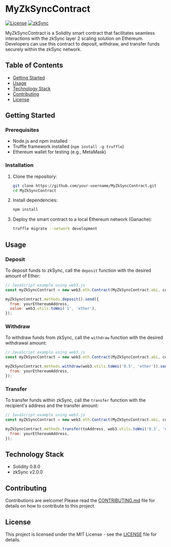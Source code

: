 
# MyZkSyncContract

[![License](https://img.shields.io/badge/license-MIT-blue.svg)](LICENSE)
[![zkSync](https://img.shields.io/badge/zkSync-v2.0.0-brightgreen.svg)](https://github.com/matter-labs/zksync)

MyZkSyncContract is a Solidity smart contract that facilitates seamless interactions with the zkSync layer 2 scaling solution on Ethereum. Developers can use this contract to deposit, withdraw, and transfer funds securely within the zkSync network.

## Table of Contents

- [Getting Started](#getting-started)
- [Usage](#usage)
- [Technology Stack](#technology-stack)
- [Contributing](#contributing)
- [License](#license)

## Getting Started

### Prerequisites

- Node.js and npm installed
- Truffle framework installed (`npm install -g truffle`)
- Ethereum wallet for testing (e.g., MetaMask)

### Installation

1. Clone the repository:

   ```bash
   git clone https://github.com/your-username/MyZkSyncContract.git
   cd MyZkSyncContract
   ```

2. Install dependencies:

   ```bash
   npm install
   ```

3. Deploy the smart contract to a local Ethereum network (Ganache):

   ```bash
   truffle migrate --network development
   ```

## Usage

### Deposit

To deposit funds to zkSync, call the `deposit` function with the desired amount of Ether:

```javascript
// JavaScript example using web3.js
const myZkSyncContract = new web3.eth.Contract(MyZkSyncContract.abi, contractAddress);

myZkSyncContract.methods.deposit().send({
  from: yourEthereumAddress,
  value: web3.utils.toWei('1', 'ether'),
});
```

### Withdraw

To withdraw funds from zkSync, call the `withdraw` function with the desired withdrawal amount:

```javascript
// JavaScript example using web3.js
const myZkSyncContract = new web3.eth.Contract(MyZkSyncContract.abi, contractAddress);

myZkSyncContract.methods.withdraw(web3.utils.toWei('0.5', 'ether')).send({
  from: yourEthereumAddress,
});
```

### Transfer

To transfer funds within zkSync, call the `transfer` function with the recipient's address and the transfer amount:

```javascript
// JavaScript example using web3.js
const myZkSyncContract = new web3.eth.Contract(MyZkSyncContract.abi, contractAddress);

myZkSyncContract.methods.transfer(toAddress, web3.utils.toWei('0.3', 'ether')).send({
  from: yourEthereumAddress,
});
```

## Technology Stack

- Solidity 0.8.0
- zkSync v2.0.0

## Contributing

Contributions are welcome! Please read the [CONTRIBUTING.md](CONTRIBUTING.md) file for details on how to contribute to this project.

## License

This project is licensed under the MIT License - see the [LICENSE](LICENSE) file for details.
```
